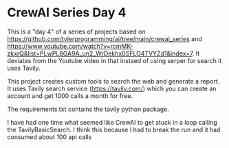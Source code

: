 # CrewAI Series Day 4

This is a "day 4" of a series of projects based on https://github.com/tylerprogramming/ai/tree/main/crewai_series and https://www.youtube.com/watch?v=rcmMK-zkxrQ&list=PLwPL8GA9A_un2_WrDekhx0SFLO4TVYZd1&index=7. It deviates from the Youtube video in that instaed of using serper for search it uses Tavily.

This project creates custom tools to search the web and generate a report. It uses Tavily search service (https://tavily.com/) which you can create an account and get 1000 calls a month for free.

The requirements.txt contains the tavily python package.

I have had one time what seemed like CrewAI to get stuck in a loop calling the TavilyBasicSearch. I think this because I had to break the run and it had consumed about 100 api calls
